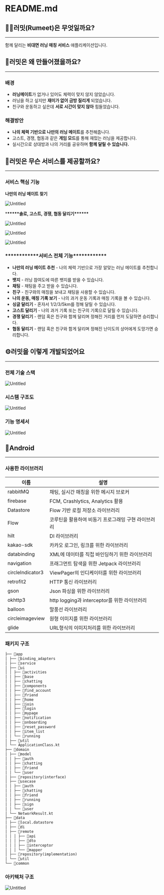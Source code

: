 # README.md

## 👩‍🏫러밋(Rumeet)은 무엇일까요?

---

함께 달리는 **비대면 러닝 매칭 서비스** 애플리케이션입니다.

## 🤔러밋은 왜 만들어졌을까요?

---

### 배경

- **러닝메이트**가 없거나 있어도 체력이 맞지 않지 않았습니다.
- 러닝을 하고 싶지만 **재미가 없어 금방 질리게** 되었습니다.
- 친구와 운동하고 싶은데 **서로 시간이 맞지 않아** 힘들었습니다.

### 해결방안

- **나의 체력 기반으로 나만의 러닝 메이트**를 추천해줍니다.
- 고스트, 경쟁, 협동과 같은 **게임 모드**를 통해 재밌는 러닝을 제공합니다.
- 실시간으로 상대방과 나의 거리를 공유하며 **함께 달릴 수 있습니다.**

## 👟러밋은 무슨 서비스를 제공할까요?

---

### 서비스 핵심 기능

**나만의 러닝 메이트 찾기**

![Untitled](img/Untitled.jpeg)

\***\*\*\*\*\***솔로, 고스트, 경쟁, 협동 달리기\***\*\*\*\*\***

![Untitled](img/Untitled%201.jpeg)

![Untitled](img/Untitled%202.jpeg)

![Untitled](img/Untitled%203.jpeg)

### ******\*\*\*\*******\*\*\*\*******\*\*\*\*******서비스 전체 기능******\*\*\*\*******\*\*\*\*******\*\*\*\*******

- **나만의 러닝 메이트 추천** - 나의 체력 기반으로 가장 알맞는 러닝 메이트를 추천합니다.
- **뱃지** - 러닝 참여도에 따른 뱃지를 받을 수 있습니다.
- **채팅** - 채팅을 주고 받을 수 있습니다.
- **친구** - 친구와의 매칭을 보내고 채팅을 사용할 수 있습니다.
- **나의 운동, 매칭 기록 보기** - 나의 과거 운동 기록과 매칭 기록을 볼 수 있습니다.
- **싱글 달리기** - 혼자서 1/2/3/5km를 정해 달릴 수 있습니다.
- **고스트 달리기** - 나의 과거 기록 또는 친구의 기록으로 달릴 수 있습니다.
- **경쟁 달리기** - 랜덤 혹은 친구와 함께 달리며 정해진 거리를 먼저 도달하면 승리합니다.
- **협동 달리기** - 랜덤 혹은 친구와 함게 달리며 정해진 난이도의 상어에게 도망가면 승리합니다.

## ⚙러밋을 이렇게 개발되었어요

---

### 전체 기술 스택

![Untitled](img/Untitled.png)

### 시스템 구조도

![Untitled](img/Untitled%201.png)

### 기능 명세서

![Untitled](img/Untitled%202.png)

## 📱Android

---

### 사용한 라이브러리

| 이름             | 설명                                                |
| ---------------- | --------------------------------------------------- |
| rabbitMQ         | 채팅, 실시간 매칭을 위한 메시지 브로커              |
| firebase         | FCM, Crashlytics, Analytics 활용                    |
| Datastore        | Flow 기반 로컬 저장소 라이브러리                    |
| Flow             | 코루틴을 활용하여 비동기 프로그래밍 구현 라이브러리 |
| hilt             | DI 라이브러리                                       |
| kakao-sdk        | 카카오 로그인, 링크를 위한 라이브러리               |
| databinding      | XML에 데이터를 직접 바인딩하기 위한 라이브러리      |
| navigation       | 프래그먼트 탐색을 위한 Jetpack 라이브러리           |
| circleIndicator3 | ViewPager의 인디케이터를 위한 라이브러리            |
| retrofit2        | HTTP 통신 라이브러리                                |
| gson             | Json 파싱을 위한 라이브러리                         |
| okhttp3          | http logging과 interceptor를 위한 라이브러리        |
| balloon          | 말풍선 라이브러리                                   |
| circleimageview  | 원형 이미지를 위한 라이브러리                       |
| glide            | URL형식의 이미지처리를 위한 라이브러리              |

### 패키지 구조

```markdown
├── 📂app
│ ├── 📂binding_adapters
│ ├── 📂service
│ ├── 📂ui
│ │ ├── 📂activities
│ │ ├── 📂base
│ │ ├── 📂chatting
│ │ ├── 📂components
│ │ ├── 📂find_account
│ │ ├── 📂friend
│ │ ├── 📂home
│ │ ├── 📂join
│ │ ├── 📂login
│ │ ├── 📂mypage
│ │ ├── 📂notification
│ │ ├── 📂onboarding
│ │ ├── 📂reset_password
│ │ ├── 📂item_list
│ │ └── 📂running
│ ├── 📂util
│ └── ApplicationClass.kt
├── 📂domain
│ ├── 📂model
│ │ ├── 📂auth
│ │ ├── 📂chatting
│ │ ├── 📂friend
│ │ └── 📂user
│ ├── 📂repository(interface)
│ ├── 📂usecase
│ │ ├── 📂auth
│ │ ├── 📂chatting
│ │ ├── 📂friend
│ │ ├── 📂running
│ │ ├── 📂sign
│ │ └── 📂user
│ └── NetworkResult.kt
├── 📂data
│ ├── 📂local.datastore
│ ├── 📂di
│ ├── 📂remote
│ │ │ ├── 📂api
│ │ │ ├── 📂dto
│ │ │ ├── 📂interceptor
│ │ │ └── 📂mapper
│ ├── 📂repository(implementation)
│ └── 📂util
└── 📂common
```

### 아키텍처 구조

![Untitled](img/Untitled%203.png)
